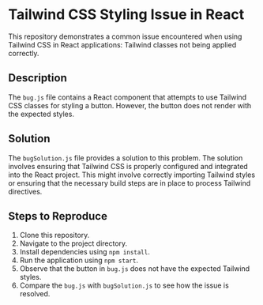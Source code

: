 # Tailwind CSS Styling Issue in React

This repository demonstrates a common issue encountered when using Tailwind CSS in React applications: Tailwind classes not being applied correctly.

## Description
The `bug.js` file contains a React component that attempts to use Tailwind CSS classes for styling a button. However, the button does not render with the expected styles.

## Solution
The `bugSolution.js` file provides a solution to this problem.  The solution involves ensuring that Tailwind CSS is properly configured and integrated into the React project. This might involve correctly importing Tailwind styles or ensuring that the necessary build steps are in place to process Tailwind directives.

## Steps to Reproduce
1. Clone this repository.
2. Navigate to the project directory.
3. Install dependencies using `npm install`.
4. Run the application using `npm start`.
5. Observe that the button in `bug.js` does not have the expected Tailwind styles.
6. Compare the `bug.js` with `bugSolution.js` to see how the issue is resolved.